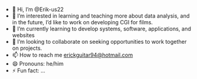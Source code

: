 - 👋 Hi, I’m @Erik-us22
- 👀 I’m interested in learning and teaching more about data analysis, and in the future, I’d like to work on developing CGI for films.
- 🌱 I’m currently learning to develop systems, software, applications, and websites
- 💞️ I’m looking to collaborate on seeking opportunities to work together on projects.
- 📫 How to reach me erickguitar94@hotmail.com
- 😄 Pronouns: he/him
- ⚡ Fun fact: ...

<!---
Erik-us22/Erik-us22 is a ✨ special ✨ repository because its `README.md` (this file) appears on your GitHub profile.
You can click the Preview link to take a look at your changes.
--->
